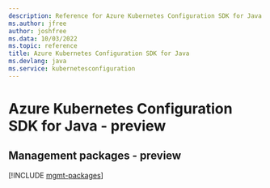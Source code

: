 ```yaml
---
description: Reference for Azure Kubernetes Configuration SDK for Java
ms.author: jfree
author: joshfree
ms.data: 10/03/2022
ms.topic: reference
title: Azure Kubernetes Configuration SDK for Java
ms.devlang: java
ms.service: kubernetesconfiguration
---
```

# Azure Kubernetes Configuration SDK for Java - preview

## Management packages - preview
[!INCLUDE [mgmt-packages](kubernetes-configuration-mgmt-index.md)]